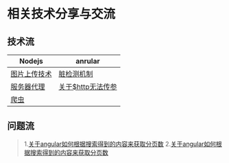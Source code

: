 # 相关技术分享与交流
## 技术流
|Nodejs|anrular|
|-|-|
| [图片上传技术](https://github.com/Big-xiong/nodejs_demo/issues/3) | [脏检测机制](https://github.com/Big-xiong/angular_demo/issues/2)|
| [服务器代理](https://github.com/Big-xiong/nodejs_demo/issues/1) |[关于$http无法传参](https://github.com/Big-xiong/angular_demo/issues/1)|
|[爬虫](https://github.com/Big-xiong/nodejs_demo/issues/2)||
## 问题流
>1.[关于angular如何根据搜索得到的内容来获取分页数](https://github.com/Big-xiong/angular_demo/issues/3)
>2.[关于angular如何根据搜索得到的内容来获取分页数](https://github.com/Big-xiong/angular_demo/issues/3)
